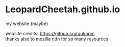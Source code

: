 # LeopardCheetah.github.io
my website (maybe)

website credits: https://github.com/ukarim    
thanks also to mozilla cdn for so many resources
